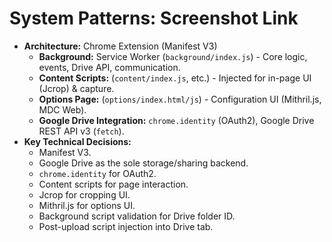 # System Patterns: Screenshot Link

*   **Architecture:** Chrome Extension (Manifest V3)
    *   **Background:** Service Worker (`background/index.js`) - Core logic, events, Drive API, communication.
    *   **Content Scripts:** (`content/index.js`, etc.) - Injected for in-page UI (Jcrop) & capture.
    *   **Options Page:** (`options/index.html/js`) - Configuration UI (Mithril.js, MDC Web).
    *   **Google Drive Integration:** `chrome.identity` (OAuth2), Google Drive REST API v3 (`fetch`).
*   **Key Technical Decisions:**
    *   Manifest V3.
    *   Google Drive as the sole storage/sharing backend.
    *   `chrome.identity` for OAuth2.
    *   Content scripts for page interaction.
    *   Jcrop for cropping UI.
    *   Mithril.js for options UI.
    *   Background script validation for Drive folder ID.
    *   Post-upload script injection into Drive tab.
